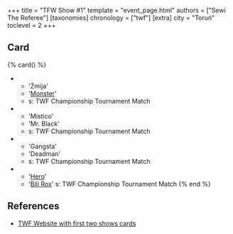 +++
title = "TFW Show #1"
template = "event_page.html"
authors = ["Sewi The Referee"]
[taxonomies]
chronology = ["twf"]
[extra]
city = "Toruń"
toclevel = 2
+++

## Card

{% card() %}
- - 'Żmija'
  - '[Monster](@/w/chris-hunter.md)'
  - s: TWF Championship Tournament Match
- - 'Mistico'
  - 'Mr. Black'
  - s: TWF Championship Tournament Match
- - 'Gangsta'
  - 'Deadman'
  - s: TWF Championship Tournament Match
- - '[Hero](@/w/pj-blake.md)' 
  - '[Bili Rox](@/w/corin-mear.md)'
    s: TWF Championship Tournament Match
{% end %}

## References

* [TWF Website with first two shows cards](https://web.archive.org/web/20111002095507/http://twf.npx.pl/news.php)
